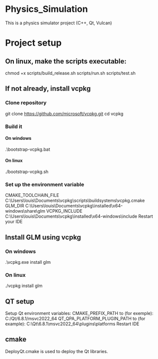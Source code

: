 # Physics_Simulation
This is a physics simulator project (C++, Qt, Vulcan)


# Project setup

## On linux, make the scripts executable:
chmod +x scripts/build_release.sh scripts/run.sh scripts/test.sh

## If not already, install vcpkg
### Clone repository
git clone https://github.com/microsoft/vcpkg.git
cd vcpkg
### Build it
#### On windows
.\bootstrap-vcpkg.bat
#### On linux
./bootstrap-vcpkg.sh
### Set up the environment variable
CMAKE_TOOLCHAIN_FILE C:\Users\louis\Documents\vcpkg\scripts\buildsystems\vcpkg.cmake
GLM_DIR C:\Users\louis\Documents\vcpkg\installed\x64-windows\share\glm
VCPKG_INCLUDE C:\Users\louis\Documents\vcpkg\installed\x64-windows\include
Restart your IDE
## Install GLM using vcpkg
### On windows
.\vcpkg.exe install glm
### On linux
./vcpkg install glm


## QT setup
Setup Qt environment variables: 
CMAKE_PREFIX_PATH to (for exemple): C:/Qt/6.8.1/msvc2022_64
QT_QPA_PLATFORM_PLUGIN_PATH to (for example): C:\Qt\6.8.1\msvc2022_64\plugins\platforms
Restart IDE

## cmake
DeployQt.cmake is used to deploy the Qt libraries.